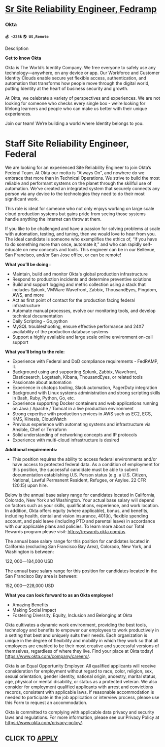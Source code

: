 # [Sr Site Reliability Engineer, Fedramp](https://www.remotewlb.com/apply/sr-site-reliability-engineer-fedramp)  
### Okta  
#### `💰 ~228k` `🌎 US,Remote`  

Description

**Get to know Okta**

  
Okta is The World’s Identity Company. We free everyone to safely use any technology—anywhere, on any device or app. Our Workforce and Customer Identity Clouds enable secure yet flexible access, authentication, and automation that transforms how people move through the digital world, putting Identity at the heart of business security and growth.  
  
At Okta, we celebrate a variety of perspectives and experiences. We are not looking for someone who checks every single box - we’re looking for lifelong learners and people who can make us better with their unique experiences.  
  
Join our team! We’re building a world where Identity belongs to you.

# **Staff Site Reliability Engineer, Federal**

We are looking for an experienced Site Reliability Engineer to join Okta’s Federal Team. At Okta our motto is "Always On", and nowhere do we embrace that more than in Technical Operations. We strive to build the most reliable and performant systems on the planet through the skillful use of automation. We've created an integrated system that securely connects any person via any device to the technologies they need to do their most significant work.

This role is ideal for someone who not only enjoys working on large scale cloud production systems but gains pride from seeing those systems handle anything the internet can throw at them.

If you like to be challenged and have a passion for solving problems at scale with automation, testing, and tuning, then we would love to hear from you. The ideal candidate is someone who exemplifies the ethics of, “If you have to do something more than once, automate it,” and who can rapidly self-educate on new concepts and tools. This engineer can be in our Bellevue, San Francisco, and/or San Jose office, or can be remote!

**What you’ll be doing :**

  * Maintain, build and monitor Okta's global production infrastructure
  * Respond to production incidents and determine preventive solutions
  * Build and support logging and metric collection using a stack that includes Splunk, VMWare Wavefront, Zabbix, ThousandEyes, Pingdom, AWS, and more
  * Act as first point of contact for the production facing federal infrastructure
  * Automate manual processes, evolve our monitoring tools, and develop technical documentation
  * Daily Scripting - Go,python
  * MySQL troubleshooting, ensure effective performance and 24X7 availability of the production database systems 
  * Support a highly available and large scale online environment on-call support

**What you’ll bring to the role:**

  * Experience with Federal and DoD compliance requirements - FedRAMP, IL
  * Background using and supporting Splunk, Zabbix, Wavefront, Elasticsearch, Logstash, Kibana, ThousandEyes, or related tools
  * Passionate about automation
  * Experience in chatops tooling, Slack automation, PagerDuty integration
  * Background with Linux systems administration and strong scripting skills in Bash, Ruby, Python, Go, etc.
  * Experience supporting Docker containers and web applications running on Java / Apache / Tomcat in a live production environment
  * Strong expertise with production services in AWS such as EC2, ECS, KMS, Kinesis, CloudWatch
  * Previous experience with automating systems and infrastructure via Ansible, Chef or Terraform
  * Solid understanding of networking concepts and IP protocols
  * Experience with multi-cloud infrastructure is desired

**Additional requirements:**

  * This position requires the ability to access federal environments and/or have access to protected federal data. As a condition of employment for this position, the successful candidate must be able to submit documentation establishing U.S. Person status (e.g. a U.S. Citizen, National, Lawful Permanent Resident, Refugee, or Asylee. 22 CFR 120.15) upon hire.

Below is the annual base salary range for candidates located in California, Colorado, New York and Washington. Your actual base salary will depend on factors such as your skills, qualifications, experience, and work location. In addition, Okta offers equity (where applicable), bonus, and benefits, including health, dental and vision insurance, 401(k), flexible spending account, and paid leave (including PTO and parental leave) in accordance with our applicable plans and policies. To learn more about our Total Rewards program please visit: https://rewards.okta.com/us.  

The annual base salary range for this position for candidates located in California (excluding San Francisco Bay Area), Colorado, New York, and Washington is between:

$122,000—$184,000 USD

The annual base salary range for this position for candidates located in the San Francisco Bay area is between:

$152,000—$228,000 USD

 **What you can look forward to as an Okta employee!**

  * Amazing Benefits
  * Making Social Impact
  * Fostering Diversity, Equity, Inclusion and Belonging at Okta 

Okta cultivates a dynamic work environment, providing the best tools, technology and benefits to empower our employees to work productively in a setting that best and uniquely suits their needs. Each organization is unique in the degree of flexibility and mobility in which they work so that all employees are enabled to be their most creative and successful versions of themselves, regardless of where they live. Find your place at Okta today! https://www.okta.com/company/careers/.

Okta is an Equal Opportunity Employer. All qualified applicants will receive consideration for employment without regard to race, color, religion, sex, sexual orientation, gender identity, national origin, ancestry, marital status, age, physical or mental disability, or status as a protected veteran. We also consider for employment qualified applicants with arrest and convictions records, consistent with applicable laws. If reasonable accommodation is needed to participate in the job application or interview process, please use this Form to request an accommodation.

Okta is committed to complying with applicable data privacy and security laws and regulations. For more information, please see our Privacy Policy at https://www.okta.com/privacy-policy/.

  
## CLICK TO [APPLY](https://www.remotewlb.com/apply/sr-site-reliability-engineer-fedramp)

